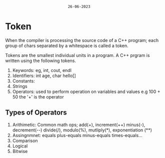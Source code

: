                                 26-06-2023
# Token
When the compiler is processing the source code of a C++ program; 
each group of chars separated by a whitespace is called a token.

Tokens are the smallest individual units in a program. 
A C++ prgram is written using the following tokens.

1. Keywords: eg, int, cout, endl
2. Identifiers: int age, char hello[]
3. Constants:
4. Strings
5. Operators: used to perform operation on variables and values
    e.g 100 + 50 the  '+' is the operator

## Types of Operators
1. Arithimetic: 
    Common math ops; 
        add(+), increment(++)
        minus(-), decrement(--)
        divide(/), 
        modulo(%), 
        mutliply(*), exponentiation (**)
2. Assingnmnet: equals plus-equals minus-equals times-equals...
3. Comparison
4. Logical
5. Bitwise 

